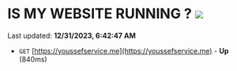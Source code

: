 # IS MY WEBSITE RUNNING ? [![](https://img.shields.io/static/v1?label=Sponsor&message=%E2%9D%A4&logo=GitHub&color=%23fe8e86)](https://github.com/sponsors/<username>)

Last updated: **12/31/2023, 6:42:47 AM**

- `GET` [https://youssefservice.me](https://youssefservice.me) - **Up** (840ms)
